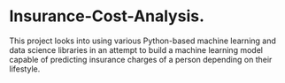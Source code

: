 # Insurance-Cost-Analysis.
This project looks into using various Python-based machine learning and data science libraries in an attempt to build a machine learning model capable of predicting insurance charges of a person depending on their lifestyle.
